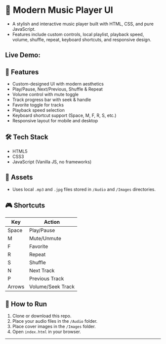 # 🎵 Modern Music Player UI

- A stylish and interactive music player built with HTML, CSS, and pure JavaScript. 
- Features include custom controls, local playlist, playback speed, volume, shuffle, repeat, keyboard shortcuts, and responsive design.

## Live Demo: 

## 🚀 Features

- Custom-designed UI with modern aesthetics
- Play/Pause, Next/Previous, Shuffle & Repeat
- Volume control with mute toggle
- Track progress bar with seek & handle
- Favorite toggle for tracks
- Playback speed selection
- Keyboard shortcut support (Space, M, F, R, S, etc.)
- Responsive layout for mobile and desktop

## 🛠️ Tech Stack

- HTML5
- CSS3
- JavaScript (Vanilla JS, no frameworks)

## 💾 Assets

- Uses local `.mp3` and `.jpg` files stored in `/Audio` and `/Images` directories.

## 🎮 Shortcuts

| Key     | Action             |
|---------|--------------------|
| Space   | Play/Pause         |
| M       | Mute/Unmute        |
| F       | Favorite           |
| R       | Repeat             |
| S       | Shuffle            |
| N       | Next Track         |
| P       | Previous Track     |
| Arrows  | Volume/Seek Track  |

## 📁 How to Run

1. Clone or download this repo.
2. Place your audio files in the `/Audio` folder.
3. Place cover images in the `/Images` folder.
4. Open `index.html` in your browser.

---
